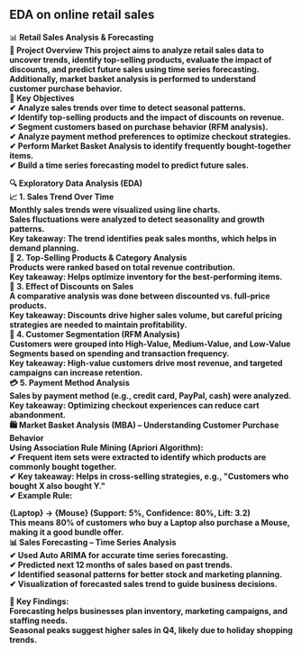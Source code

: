 ## EDA on online retail sales
📊<B> Retail Sales Analysis & Forecasting</B>
<br>
📌<B> Project Overview<B/>
This project aims to analyze retail sales data to uncover trends, identify top-selling products, evaluate the impact of discounts, and predict future sales using time series forecasting. Additionally, market basket analysis is performed to understand customer purchase behavior.
<br>
🎯 <B>Key Objectives</B><br>
✔ Analyze sales trends over time to detect seasonal patterns.<br>
✔ Identify top-selling products and the impact of discounts on revenue.<br>
✔ Segment customers based on purchase behavior (RFM analysis).<br>
✔ Analyze payment method preferences to optimize checkout strategies.<br>
✔ Perform Market Basket Analysis to identify frequently bought-together items.<br>
✔ Build a time series forecasting model to predict future sales.
<br>

🔍 <B>Exploratory Data Analysis (EDA)</B><br>
📈 1. Sales Trend Over Time<br>
Monthly sales trends were visualized using line charts.<br>
Sales fluctuations were analyzed to detect seasonality and growth patterns.<br>
Key takeaway: The trend identifies peak sales months, which helps in demand planning.<br>
🛒 2. Top-Selling Products & Category Analysis<br>
Products were ranked based on total revenue contribution.<br>
Key takeaway: Helps optimize inventory for the best-performing items.<br>
🎯 3. Effect of Discounts on Sales<br>
A comparative analysis was done between discounted vs. full-price products.<br>
Key takeaway: Discounts drive higher sales volume, but careful pricing strategies are needed to maintain profitability.<br>
👥 4. Customer Segmentation (RFM Analysis)<br>
Customers were grouped into High-Value, Medium-Value, and Low-Value Segments based on spending and transaction frequency.<br>
Key takeaway: High-value customers drive most revenue, and targeted campaigns can increase retention.<br>
💳 5. Payment Method Analysis<br>
Sales by payment method (e.g., credit card, PayPal, cash) were analyzed.<br>
Key takeaway: Optimizing checkout experiences can reduce cart abandonment.<br>
🛍️ Market Basket Analysis (MBA) – Understanding Customer Purchase Behavior<br>
Using Association Rule Mining (Apriori Algorithm):<br>
✔ Frequent item sets were extracted to identify which products are commonly bought together.<br>
✔ Key takeaway: Helps in cross-selling strategies, e.g., "Customers who bought X also bought Y."<br>
✔ Example Rule:<br>

{Laptop} → {Mouse} (Support: 5%, Confidence: 80%, Lift: 3.2)<br>
This means 80% of customers who buy a Laptop also purchase a Mouse, making it a good bundle offer.<br>
📊 Sales Forecasting – Time Series Analysis<br>
✔ Used Auto ARIMA for accurate time series forecasting.<br>
✔ Predicted next 12 months of sales based on past trends.<br>
✔ Identified seasonal patterns for better stock and marketing planning.<br>
✔ Visualization of forecasted sales trend to guide business decisions.
<br>

📌<B> Key Findings:</B>
<br>
Forecasting helps businesses plan inventory, marketing campaigns, and staffing needs.<br>
Seasonal peaks suggest higher sales in Q4, likely due to holiday shopping trends.
